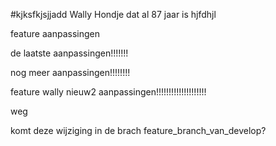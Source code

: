 #kjksfkjsjjadd Wally
Hondje dat al 87 jaar is
hjfdhjl

feature aanpassingen


de laatste aanpassingen!!!!!!!

nog meer aanpassingen!!!!!!!!


feature wally nieuw2 aanpassingen!!!!!!!!!!!!!!!!!!!!


weg

komt deze wijziging in de brach feature_branch_van_develop?